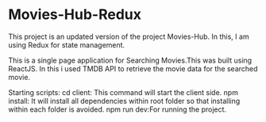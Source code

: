 # Movies-Hub-Redux
This project is an updated version of the project Movies-Hub. In this,  I am using Redux for state management.

This is a single page application for Searching Movies.This was built using ReactJS. In this i used TMDB API to retrieve the movie data for the searched movie.

Starting scripts: cd client: This command will start the client side.
npm install: It will install all dependencies within root folder so that installing within each folder is avoided.
npm run dev:For running the project.
